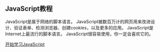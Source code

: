 ## JavaScript教程

JavaScript是属于网络的脚本语言。
JavaScript被数百万计的网页用来改进设计、验证表单、检测浏览器、创建cookies，以及更多的应用。
JavaScript是Internet上最流行的脚本语言。
JavaScript很容易使用，你一定会喜欢它的。

[开始学习JavaScript](section02.md)




